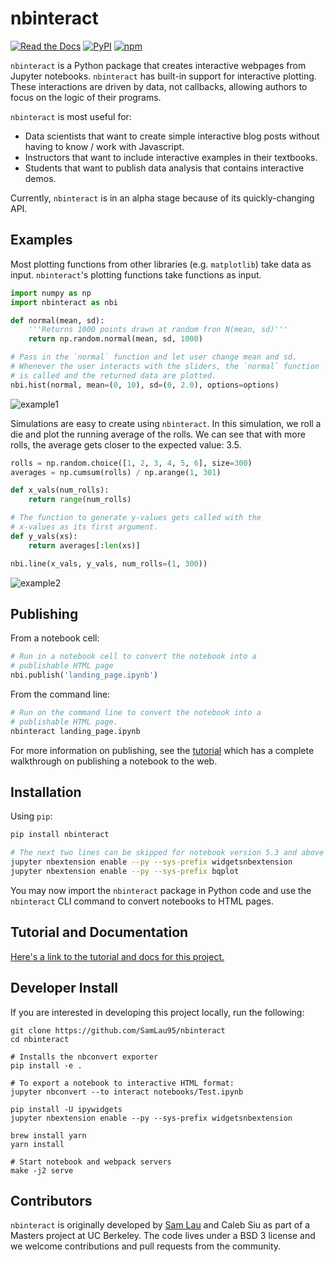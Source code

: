 nbinteract
=================

[![Read the Docs](https://img.shields.io/badge/docs-gitbook-green.svg)][docs]
[![PyPI](https://img.shields.io/pypi/v/nbinteract.svg)](https://pypi.python.org/pypi/nbinteract/)
[![npm](https://img.shields.io/npm/v/nbinteract.svg)](https://www.npmjs.com/package/nbinteract)


`nbinteract` is a Python package that creates interactive webpages from Jupyter
notebooks. `nbinteract` has built-in support for interactive plotting. These
interactions are driven by data, not callbacks, allowing authors to focus on
the logic of their programs.

`nbinteract` is most useful for:

- Data scientists that want to create simple interactive blog posts without having
  to know / work with Javascript.
- Instructors that want to include interactive examples in their textbooks.
- Students that want to publish data analysis that contains interactive demos.

Currently, `nbinteract` is in an alpha stage because of its quickly-changing
API.

## Examples

Most plotting functions from other libraries (e.g. `matplotlib`) take data as
input. `nbinteract`'s plotting functions take functions as input.

```python
import numpy as np
import nbinteract as nbi

def normal(mean, sd):
    '''Returns 1000 points drawn at random fron N(mean, sd)'''
    return np.random.normal(mean, sd, 1000)

# Pass in the `normal` function and let user change mean and sd.
# Whenever the user interacts with the sliders, the `normal` function
# is called and the returned data are plotted.
nbi.hist(normal, mean=(0, 10), sd=(0, 2.0), options=options)
```

![example1](https://github.com/SamLau95/nbinteract/raw/master/docs/images/example1.gif)

Simulations are easy to create using `nbinteract`. In this simulation, we roll
a die and plot the running average of the rolls. We can see that with more
rolls, the average gets closer to the expected value: 3.5.

```python
rolls = np.random.choice([1, 2, 3, 4, 5, 6], size=300)
averages = np.cumsum(rolls) / np.arange(1, 301)

def x_vals(num_rolls):
    return range(num_rolls)

# The function to generate y-values gets called with the
# x-values as its first argument.
def y_vals(xs):
    return averages[:len(xs)]

nbi.line(x_vals, y_vals, num_rolls=(1, 300))
```

![example2](https://github.com/SamLau95/nbinteract/raw/master/docs/images/example2.gif)

## Publishing

From a notebook cell:

```python
# Run in a notebook cell to convert the notebook into a
# publishable HTML page
nbi.publish('landing_page.ipynb')
```

From the command line:

```bash
# Run on the command line to convert the notebook into a
# publishable HTML page.
nbinteract landing_page.ipynb
```

For more information on publishing, see the [tutorial][] which has a complete
walkthrough on publishing a notebook to the web.

## Installation

Using `pip`:

```bash
pip install nbinteract

# The next two lines can be skipped for notebook version 5.3 and above
jupyter nbextension enable --py --sys-prefix widgetsnbextension
jupyter nbextension enable --py --sys-prefix bqplot
```

You may now import the `nbinteract` package in Python code and use the
`nbinteract` CLI command to convert notebooks to HTML pages.

## Tutorial and Documentation

[Here's a link to the tutorial and docs for this project.][docs]

## Developer Install

If you are interested in developing this project locally, run the following:

```
git clone https://github.com/SamLau95/nbinteract
cd nbinteract

# Installs the nbconvert exporter
pip install -e .

# To export a notebook to interactive HTML format:
jupyter nbconvert --to interact notebooks/Test.ipynb

pip install -U ipywidgets
jupyter nbextension enable --py --sys-prefix widgetsnbextension

brew install yarn
yarn install

# Start notebook and webpack servers
make -j2 serve
```

## Contributors

`nbinteract` is originally developed by [Sam Lau][sam] and Caleb Siu as part of
a Masters project at UC Berkeley. The code lives under a BSD 3 license and we
welcome contributions and pull requests from the community.

[tutorial]: /tutorial/tutorial_getting_started.html
[ipywidgets]: https://github.com/jupyter-widgets/ipywidgets
[bqplot]: https://github.com/bloomberg/bqplot
[widgets]: http://jupyter.org/widgets.html
[gh-pages]: https://pages.github.com/
[gitbook]: http://gitbook.com/
[install-nb]: http://jupyter.readthedocs.io/en/latest/install.html
[docs]: https://www.nbinteract.com/
[sam]: http://www.samlau.me/
